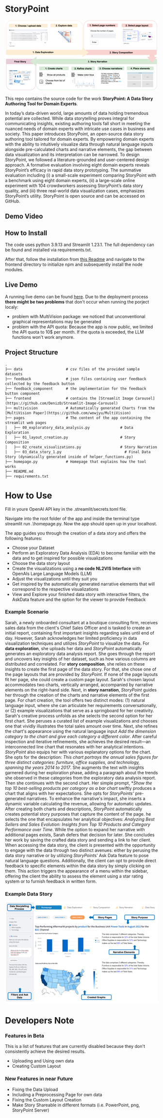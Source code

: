 # StoryPoint

![StoryPoint](/static/img/storypoint_flow.png)


This repo contains the source code for the work **StoryPoint: A Data Story Authoring Tool for Domain Experts**.

In today’s data-driven world, large amounts of data holding tremendous potential are collected. While data storytelling
proves integral for communicating insights, existing authoring tools fall short in meeting the nuanced needs of domain experts with
intricate use cases in business and society. This paper introduces StoryPoint, an open-source data story authoring tool tailored for
domain experts. By empowering domain experts with the ability to intuitively visualize data through natural language inputs alongside
pre-calculated charts and narrative elements, the gap between data visualization and its interpretation can be narrowed. To design
StoryPoint, we followed a literature-grounded and user-centered design approach. A formative evaluation involving eight domain
experts reveals StoryPoint’s efficacy in rapid data story prototyping. The summative evaluation including (i) a small-scale experiment
comparing StoryPoint with a benchmark using eight domain experts, (ii) a large-scale online experiment with 104 crowdworkers
assessing StoryPoint’s data story quality, and (iii) three real-world data visualization cases, emphasizes StoryPoint’s utility. StoryPoint
is open source and can be accessed on GitHub.

## Demo Video



## How to Install
The code uses python 3.9.13 and Streamlit 1.23.1. The full dependency can be found and installed via requirements.txt.

After that, follow the installation from [this Readme](https://github.com/DenizD/Streamlit-Image-Carousel) and navigate to the frontend directory to initialize npm and subsequently install the node modules.

## Live Demo
A running live demo can be found [here](https://storypoint.streamlit.app/).
Due to the deployment process **there might be two problems** that don't occur when running the porject localy:
- problem with MultiVision package: we noticed that unconventional graphical representations may be generated
- problem with the API quota: Because the app is now public, we limited the API quota to 10$ per month. If the quota is exceeded, the LLM functions won't work anymore.

## Project Structure
    .
    ├── data                    # csv files of the provided sample datasets
    ├── feedback                # json files containing user feedback collected by the feedback button 
    ├── feedback_component      # the implementation for the feedback button component 
    ├── frontend                # contains the [Streamlit Image Carousel](https://github.com/DenizD/Streamlit-Image-Carousel)
    ├── multivision             # Automatically generated Charts from the [MultiVision Paper](https://github.com/wowjyu/MultiVision)
    ├── pages                   # The content of the app containing the streamlit web pages
    │   ├── 00_exploratory_data_analysis.py              # Data Exploration
    │   ├── 01_layout_creation.py                        # Story Composition
    │   ├── 02_create_visualizations.py                  # Story Narration
    │   ├── 03_data_story_1.py                             # Final Data Story (dynamically generated inside of helper_functions.py)
    ├── homepage.py             # Homepage that explains how the tool works 
    ├── README.md 
    ├── requirements.txt

# How to Use
Fill in youre OpenAI API key in the .streamlit/secrets.toml file.

Navigate into the root folder of the app and inside the terminal type streamlit run .\homepage.py. Now the app should open up in your localhost.

The app guides you through the creation of a data story and offers the following features:

- Choose your Dataset
- Perform an Exploratory Data Analysis (EDA) to become familiar with the data and to get inspired for possible visualizations
- Choose the data story layout
- Create the visualizations using a **no code NL2VIS Interface** with OpenAIs Large Language Models (LLM)
- Adjust the visualizations until they suit you
- Get inspired by the automatically generated narrative elements that will correspond to the respective visualizations
- View and Explore your finished data story with interactive filters, the AskData feature and the option for the viewer to provide Feedback

### Example Scenario

Sarah, a newly onboarded consultant at a boutique consulting firm, receives sales data from the client's Chief Sales Officer and is tasked to create an initial report, containing first important insights regarding sales until end of day. However, Sarah acknowledges her limited proficiency in data visualization techniques and utilizes *StoryPoint* to visualize the data. For **data exploration**, she uploads her data and *StoryPoint* automatically generates an exploratory data analysis report. She goes through the report and uncovers key insights of her dataset, such as how various columns are distributed and correlated. For **story composition**, she relies on these insights to create the first page of the data story. For that, she chose one of the page layouts that are provided by *StoryPoint*. If none of the page layouts fit her page, she could create a custom page layout.  Sarah's chosen layout accommodates two charts, vertically arranged, accompanied by narrative elements on the right-hand side. Next, in **story narration**, *StoryPoint* guides her through the creation of the charts and narrative elements of the first page. For chart creation, the tool offers two distinct modes: (1) natural language input, where she can articulate her requirements conversationally, or (2) example visualizations that serve as a springboard for her creativity. Sarah's creative process unfolds as she selects the second option for her first chart. She peruses a curated list of example visualizations and chooses one that vividly illustrates the total sales amount over time. Next, she refines the chart's appearance using the natural language input  *Add the dimension category to the chart and give each category a different color*. After careful inspection and iterative refinements, she achieves the desired result—an interconnected line chart that resonates with her analytical intentions. *StoryPoint* also equips her with various explanatory options for the chart. She opts for the description:  *This chart portrays the annual sales figures for three distinct categories: furniture, office supplies, and technology, spanning the years 2014 to 2017*. She augments the text with insights garnered during her exploration phase, adding a paragraph about the trends she observed in these categories from the exploratory data analysis report. Then she continues with the second chart. Her simple prompt, **Show the top 10 best-selling products per category as a bar chart* swiftly produces a chart that aligns with her expectations. She opts for *StoryPoints'* pre-generated narratives. To enhance the narrative's impact, she inserts a dynamic variable calculating the revenue, allowing for automatic updates. After creating both charts and descriptions, *StoryPoint* automatically creates potential story purposes that capture the content of the page. he selects the one that encapsulates her analytical objectives: *Analyzing Best Sellers and Sales Evolution: Insights from Top 10 Products and Category Performance over Time*. While the option to expand her narrative with additional pages exists, Sarah defers that decision for later. She concludes her work by saving the crafted data story and sending a link to her client. When accessing the data story, the client is presented with the opportunity to engage with the data through two distinct avenues: either by perusing the data story narrative or by utilizing *StoryPoint*s' Ask Data feature to pose natural language questions. Additionally, the client can opt to provide direct feedback to specific elements within the data story by simply clicking on them. This action triggers the appearance of a menu within the sidebar, offering the client the ability to assess the element using a star rating system or to furnish feedback in written form.

### Example Data Story
![Using the provided superstore sales dataset](/static/img/Teaser.png)

# Developers Note

### Features in Beta
This is a list of features that are currently disabled because they don't consistently achieve the desired results.
- Uploading and Using own data
- Creating Custom Layout

### New Features in near Future
- Fixing the Data Upload
- Including a Preprocessing Page for own data
- Fixing the Custom Layout Creation
- Make Story Shareable in different formats (i.e. PowerPoint, png, StoryPoint Server)
